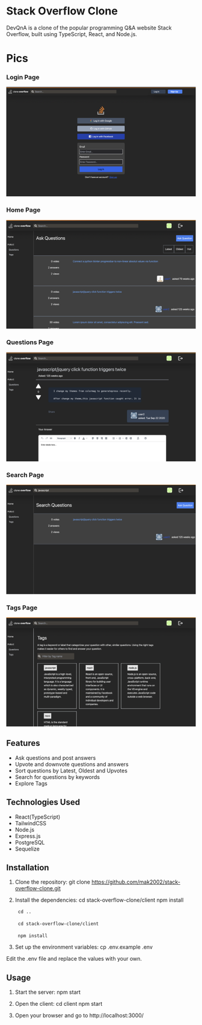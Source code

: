 # Stack Overflow Clone

DevQnA is a clone of the popular programming Q&A website Stack Overflow, built using TypeScript, React, and Node.js.

# Pics
<!-- add pics here -->

### Login Page
![Login Page](/imgs/login.png)

### Home Page
![Home Page](/imgs/home.png)


### Questions Page
![Questions Page](/imgs/questions.png)

### Search Page
![Search Page](/imgs/search.png)

### Tags Page
![Tags Page](/imgs/tags.png)

## Features

- Ask questions and post answers
- Upvote and downvote questions and answers
- Sort questions by Latest, Oldest and Upvotes
- Search for questions by keywords
- Explore Tags

## Technologies Used

- React(TypeScript)
- TailwindCSS
- Node.js
- Express.js
- PostgreSQL
- Sequelize
## Installation

1. Clone the repository:
git clone https://github.com/mak2002/stack-overflow-clone.git

2. Install the dependencies:
cd stack-overflow-clone/client
npm install

        cd ..

        cd stack-overflow-clone/client
        
        npm install

3. Set up the environment variables:
cp .env.example .env

Edit the .env file and replace the values with your own.

## Usage

1. Start the server:
npm start

2. Open the client:
cd client
npm start

3. Open your browser and go to http://localhost:3000/